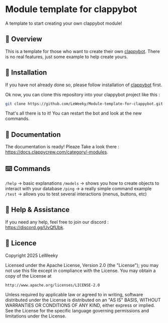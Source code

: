 # Module template for clappybot
A template to start creating your own clappybot module!

## 👀 Overview

This is a template for those who want to create their own [clappybot](https://github.com/LeWeeky/clappybot). There is no real features, just some example to help create yours.

## 📲 Installation

If you have not already done so, please follow installation of [clappybot](https://github.com/LeWeeky/clappybot) first.

Ok now, you can clone this repository into your clappybot project like this :
```bash
git clone https://github.com/LeWeeky/Module-template-for-clappybot.git sources/modules/templates
```

That's all there is to it! You can restart the bot and look at the new commands.

## 📑 Documentation

The documentation is ready! Pleaze Take a look there : https://docs.clappycrew.com/category/-modules.

## ⌨️ Commands

`/help` → basic explanations
`/models` → shows you how to create objects to interact with your database
`/ping` → a really simple command example
`/test` → allows you to test several interactions (menus, buttons, etc)

## 🛟 Help & Assistance

If you need any help, feel free to join our discord : 
https://discord.gg/UvQfUbk.

## 📜 Licence

Copyright 2025 LeWeeky

Licensed under the Apache License, Version 2.0 (the "License");
you may not use this file except in compliance with the License.
You may obtain a copy of the License at

    http://www.apache.org/licenses/LICENSE-2.0

Unless required by applicable law or agreed to in writing, software
distributed under the License is distributed on an "AS IS" BASIS,
WITHOUT WARRANTIES OR CONDITIONS OF ANY KIND, either express or implied.
See the License for the specific language governing permissions and
limitations under the License.